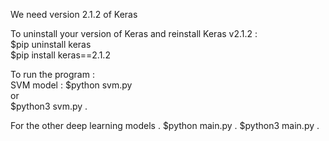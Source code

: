 
We need version 2.1.2 of Keras

To uninstall your version of Keras and reinstall Keras v2.1.2 :   
$pip uninstall keras   
$pip install keras==2.1.2   


To run the program :   
SVM model : 
$python svm.py  
or   
$python3 svm.py . 

For the other deep learning models . 
$python main.py . 
$python3 main.py . 
